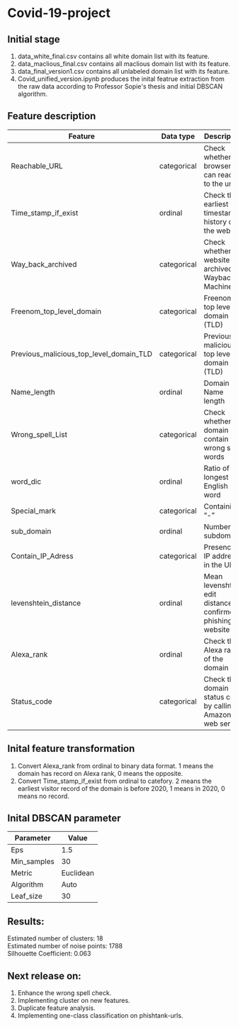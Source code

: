 # Covid-19-project

Initial stage
--------------
1. data_white_final.csv contains all white domain list with its feature.
2. data_maclious_final.csv contains all maclious domain list with its feature.
3. data_final_version1.csv contains all unlabeled domain list with its feature.
4. Covid_unified_version.ipynb produces the inital featrue extraction from the raw data according to Professor Sopie's thesis and initial DBSCAN algorithm.


Feature description
--------------------
| Feature | Data type  |  Description |
| ------- | --- | -----------|
| Reachable_URL | categorical | Check whether the browser can reach to the url|
| Time_stamp_if_exist | ordinal | Check the earliest timestamp history of the website|
| Way_back_archived | categorical | Check whether the website is archived on Wayback Machine |
| Freenom_top_level_domain | categorical | Freenom top level domain (TLD) |
| Previous_malicious_top_level_domain_TLD | categorical | Previous malicious top level domain (TLD)|
| Name_length | ordinal | Domain Name length |
| Wrong_spell_List | categorical | Check whether the domain contain the wrong spell words|
| word_dic | ordinal | Ratio of the longest English word |
| Special_mark | categorical | Containing “-” |
| sub_domain| ordinal | Number of subdomains |
| Contain_IP_Adress | categorical | Presence of IP address in the URL |
| levenshtein_distance | ordinal | Mean levenshtein edit distance to confirmed phishing website |
| Alexa_rank | ordinal | Check the Alexa rank of the domain |
| Status_code | categorical | Check the domain status code by calling Amazon web service |


Inital feature transformation
------------------------------
1. Convert Alexa_rank from ordinal to binary data format. 1 means the domain has record on Alexa rank, 0 means the opposite.
2. Convert Time_stamp_if_exist from ordinal to catefory. 2 means the earliest visitor record of the domain is before 2020, 1 means in 2020, 0 means no record.

Inital DBSCAN parameter
------------------------
| Parameter | Value  |  
| ------- | --- | 
| Eps | 1.5| 
| Min_samples | 30 |
| Metric | Euclidean | 
| Algorithm | Auto | 
| Leaf_size | 30 | 

Results:
-------
Estimated number of clusters: 18  
Estimated number of noise points: 1788  
Silhouette Coefficient: 0.063


Next release on:
-------
1. Enhance the wrong spell check.
2. Implementing cluster on new features.
3. Duplicate feature analysis.
4. Implementing one-class classification on phishtank-urls.
